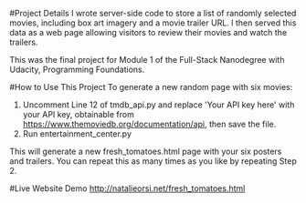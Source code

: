 #Project Details
I wrote server-side code to store a list of randomly selected movies, including box art imagery and a movie trailer URL. I then served this data as a web page allowing visitors to review their movies and watch the trailers.

This was the final project for Module 1 of the Full-Stack Nanodegree with Udacity, Programming Foundations.

#How to Use This Project
To generate a new random page with six movies:

1. Uncomment Line 12 of tmdb_api.py and replace 'Your API key here' with your API key, obtainable from https://www.themoviedb.org/documentation/api, then save the file.
2. Run entertainment_center.py

This will generate a new fresh_tomatoes.html page with your six posters and trailers.
You can repeat this as many times as you like by repeating Step 2.

#Live Website Demo
http://natalieorsi.net/fresh_tomatoes.html
